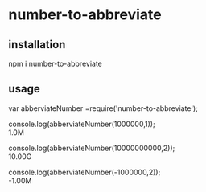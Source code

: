 # number-to-abbreviate

## installation

npm i number-to-abbreviate


## usage

var abberviateNumber =require('number-to-abbreviate');


console.log(abberviateNumber(1000000,1));
</br>
1.0M

console.log(abberviateNumber(10000000000,2));
</br>
10.00G

console.log(abberviateNumber(-1000000,2));
</br>
-1.00M
